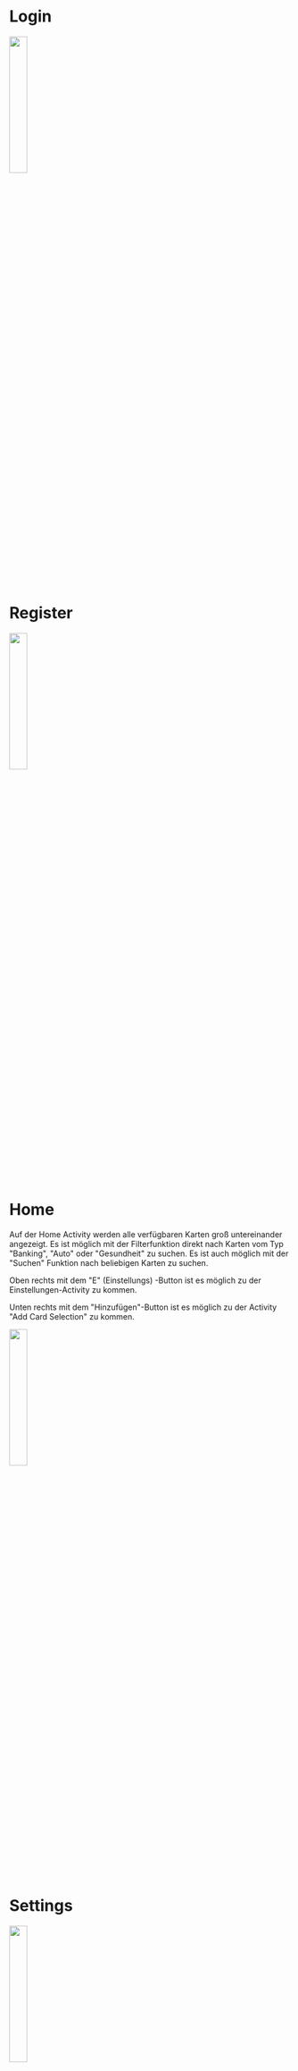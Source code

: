 # Login
<img src="./Screenshots/Anmelden.png" width="25%" >


# Register
<img src="./Screenshots/Registrieren.png" width="25%" >


# Home

Auf der Home Activity werden alle verfügbaren Karten groß untereinander angezeigt.
Es ist möglich mit der Filterfunktion direkt nach Karten vom Typ "Banking", "Auto" oder "Gesundheit" zu suchen. Es ist auch möglich mit der "Suchen" Funktion nach beliebigen Karten zu suchen.

Oben rechts mit dem "E" (Einstellungs) -Button ist es möglich zu der Einstellungen-Activity zu kommen.

Unten rechts mit dem "Hinzufügen"-Button ist es möglich zu der Activity "Add Card Selection" zu kommen.


<img src="./Screenshots/Home.png" width="25%">


# Settings
<img src="./Screenshots/Settings.png" width="25%">


# Add Card Selection
<img src="./Screenshots/addCardSelection.png" width="25%">


# Add Card Camera Front
<img src="./Screenshots/addCardCamera.png" width="25%">


# Add Card Camera Back
<img src="./Screenshots/addCardCameraBack.png" width="25%">


# NFC Ready to Read
Screen mit Text "Bereit zum Lesen. Bitte halten Sie ihre Karte an die Rückseite ihres Smartphones." Sobald eine NFC-fähige Karte erkannt wird, wird zum "NFC Reading"-Screen gewechselt.  

<img src="./Screenshots/nfcReadyToRead.png" width="25%">


# NFC Reading
Screen mit Wartesymbol und einem "Erledigt"-Button als Platzhalter bis die NFC Funktion implementiert ist.

<img src="./Screenshots/nfcReading.png" width="25%">


# Card View To Save
Zu speichernde Kartenübersicht mit Bild der Karte und verschiedenen vorausgefüllten Textfeldern. Diese sollen mit dem "Speichern"-Button in die Datenbank hinzugefügt werden.

<img src="./Screenshots/cardViewToSave.png" width="25%">

